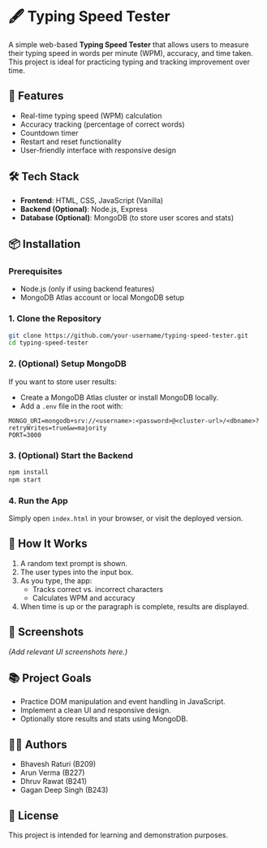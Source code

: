 # 🖋️ Typing Speed Tester

A simple web-based **Typing Speed Tester** that allows users to measure their typing speed in words per minute (WPM), accuracy, and time taken. This project is ideal for practicing typing and tracking improvement over time.

## 🚀 Features

- Real-time typing speed (WPM) calculation
- Accuracy tracking (percentage of correct words)
- Countdown timer
- Restart and reset functionality
- User-friendly interface with responsive design

## 🛠️ Tech Stack

- **Frontend**: HTML, CSS, JavaScript (Vanilla)
- **Backend (Optional)**: Node.js, Express
- **Database (Optional)**: MongoDB (to store user scores and stats)

## 📦 Installation

### Prerequisites

- Node.js (only if using backend features)
- MongoDB Atlas account or local MongoDB setup

### 1. Clone the Repository

```bash
git clone https://github.com/your-username/typing-speed-tester.git
cd typing-speed-tester
```

### 2. (Optional) Setup MongoDB

If you want to store user results:

- Create a MongoDB Atlas cluster or install MongoDB locally.
- Add a `.env` file in the root with:

```env
MONGO_URI=mongodb+srv://<username>:<password>@<cluster-url>/<dbname>?retryWrites=true&w=majority
PORT=3000
```

### 3. (Optional) Start the Backend

```bash
npm install
npm start
```

### 4. Run the App

Simply open `index.html` in your browser, or visit the deployed version.

## 🧪 How It Works

1. A random text prompt is shown.
2. The user types into the input box.
3. As you type, the app:
   - Tracks correct vs. incorrect characters
   - Calculates WPM and accuracy
4. When time is up or the paragraph is complete, results are displayed.

## 📸 Screenshots

*(Add relevant UI screenshots here.)*

## 📚 Project Goals

- Practice DOM manipulation and event handling in JavaScript.
- Implement a clean UI and responsive design.
- Optionally store results and stats using MongoDB.

## 👨‍💻 Authors

- Bhavesh Raturi (B209)
- Arun Verma (B227)
- Dhruv Rawat (B241)
- Gagan Deep Singh (B243)

## 📄 License

This project is intended for learning and demonstration purposes.
